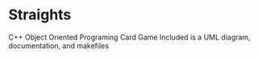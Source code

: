 # Straights
C++ Object Oriented Programing Card Game
Included is a UML diagram, documentation, and makefiles
